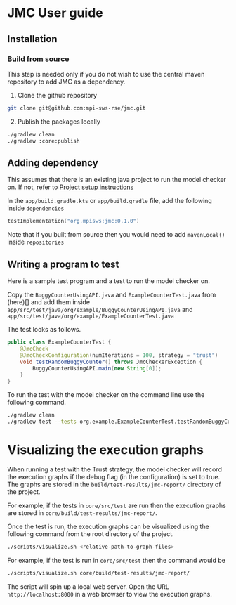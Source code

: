 # JMC User guide

## Installation

### Build from source

This step is needed only if you do not wish to use the central maven repository to add JMC as a dependency.

1. Clone the github repository

```bash
git clone git@github.com:mpi-sws-rse/jmc.git
```

2. Publish the packages locally

```bash
./gradlew clean
./gradlew :core:publish
```

## Adding dependency

This assumes that there is an existing java project to run the model checker on. If not, refer
to [Project setup instructions](Gradle%20Example%20Project%20Setup.md)

In the `app/build.gradle.kts` or `app/build.gradle` file, add the following inside `dependencies`

```kotlin
testImplementation("org.mpisws:jmc:0.1.0")
```

Note that if you built from source then you would need to add `mavenLocal()` inside `repositories`

## Writing a program to test

Here is a sample test program and a test to run the model checker on.

Copy the `BuggyCounterUsingAPI.java` and `ExampleCounterTest.java` from (here)[] and add them inside
`app/src/test/java/org/example/BuggyCounterUsingAPI.java` and `app/src/test/java/org/example/ExampleCounterTest.java`

The test looks as follows.

```java
public class ExampleCounterTest {
    @JmcCheck
    @JmcCheckConfiguration(numIterations = 100, strategy = "trust")
    void testRandomBuggyCounter() throws JmcCheckerException {
        BuggyCounterUsingAPI.main(new String[0]);
    }
}
```

To run the test with the model checker on the command line use the following command.

```bash
./gradlew clean
./gradlew test --tests org.example.ExampleCounterTest.testRandomBuggyCounter
```

# Visualizing the execution graphs

When running a test with the Trust strategy, the model checker will record the execution graphs
if the debug flag (in the configuration) is set to true. The graphs are stored in the
`build/test-results/jmc-report/` directory of the project.

For example, if the tests in `core/src/test` are run then the execution graphs are stored in
`core/build/test-results/jmc-report/`.

Once the test is run, the execution graphs can be visualized using the following command from the root directory of the
project.

```bash
./scripts/visualize.sh <relative-path-to-graph-files>
```

For example, if the test is run in `core/src/test` then the command would be

```bash
./scripts/visualize.sh core/build/test-results/jmc-report/
```

The script will spin up a local web server. Open the URL `http://localhost:8000` in a web browser to view the execution
graphs.